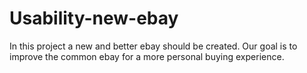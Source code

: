 # Usability-new-ebay
In this project a new and better ebay should be created. 
Our goal is to improve the common ebay for a more personal buying experience.
